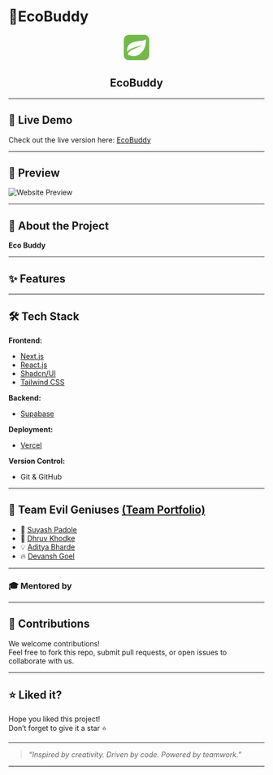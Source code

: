 #  🌿EcoBuddy

<div align="center">
  <a href="https://github.com/suyash-boop/wizard3-o" target="_blank">
    <img src="logo.png" width="50" height="50" alt="Evil Geniuses Logo">
  </a>
</div>
<h2 align="center">EcoBuddy</h2>

<p align="center">

</p>

---

## 🔗 Live Demo

Check out the live version here: [EcoBuddy]()  


---

## 🎥 Preview

![Website Preview](preview.gif)  


---

## 🚀 About the Project

**Eco Buddy** 

---

## ✨ Features


---

## 🛠 Tech Stack

**Frontend:**  
- [Next.js](https://nextjs.org/)  
- [React.js](https://reactjs.org/)  
- [Shadcn/UI](https://ui.shadcn.com/)  
- [Tailwind CSS](https://tailwindcss.com/)

**Backend:**  
- [Supabase](https://supabase.com)
  
**Deployment:**  
- [Vercel](https://vercel.com/)

**Version Control:**  
- Git & GitHub

---

## 👥 Team Evil Geniuses [(Team Portfolio)](https://wizard3-o.vercel.app/home)


- 🧠 [Suyash Padole](https://github.com/suyash-boop)
- 🚀 [Dhruv Khodke](https://github.com/Dhruv-117)
- 💡 [Aditya Bharde](https://github.com/AdityaBharde)
- 🔥 [Devansh Goel](https://github.com/goelDev)

---

### 🎓 Mentored by 

---

## 🤝 Contributions

We welcome contributions!  
Feel free to fork this repo, submit pull requests, or open issues to collaborate with us.

---

## ⭐ Liked it?

Hope you liked this project!  
Don’t forget to give it a star ⭐

---

> _“Inspired by creativity. Driven by code. Powered by teamwork.”_

---


